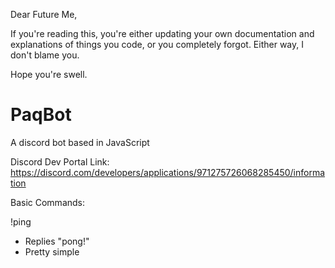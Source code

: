Dear Future Me, 

If you're reading this, you're either updating your own documentation and explanations of things you code, or you completely forgot.
Either way, I don't blame you.

Hope you're swell.

# PaqBot
A discord bot based in JavaScript

Discord Dev Portal Link: https://discord.com/developers/applications/971275726068285450/information

Basic Commands:

!ping
- Replies "pong!"
- Pretty simple
